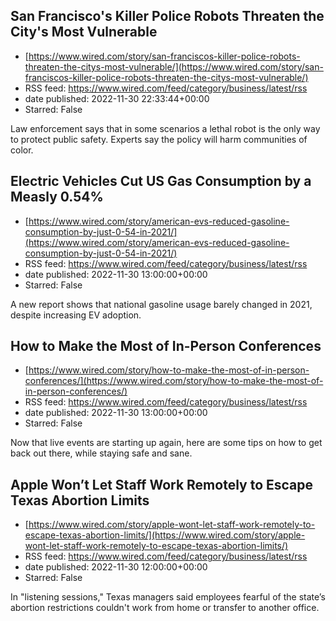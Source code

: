 ## San Francisco's Killer Police Robots Threaten the City's Most Vulnerable
 - [https://www.wired.com/story/san-franciscos-killer-police-robots-threaten-the-citys-most-vulnerable/](https://www.wired.com/story/san-franciscos-killer-police-robots-threaten-the-citys-most-vulnerable/)
 - RSS feed: https://www.wired.com/feed/category/business/latest/rss
 - date published: 2022-11-30 22:33:44+00:00
 - Starred: False

Law enforcement says that in some scenarios a lethal robot is the only way to protect public safety. Experts say the policy will harm communities of color.

## Electric Vehicles Cut US Gas Consumption by a Measly 0.54%
 - [https://www.wired.com/story/american-evs-reduced-gasoline-consumption-by-just-0-54-in-2021/](https://www.wired.com/story/american-evs-reduced-gasoline-consumption-by-just-0-54-in-2021/)
 - RSS feed: https://www.wired.com/feed/category/business/latest/rss
 - date published: 2022-11-30 13:00:00+00:00
 - Starred: False

A new report shows that national gasoline usage barely changed in 2021, despite increasing EV adoption.

## How to Make the Most of In-Person Conferences
 - [https://www.wired.com/story/how-to-make-the-most-of-in-person-conferences/](https://www.wired.com/story/how-to-make-the-most-of-in-person-conferences/)
 - RSS feed: https://www.wired.com/feed/category/business/latest/rss
 - date published: 2022-11-30 13:00:00+00:00
 - Starred: False

Now that live events are starting up again, here are some tips on how to get back out there, while staying safe and sane.

## Apple Won’t Let Staff Work Remotely to Escape Texas Abortion Limits
 - [https://www.wired.com/story/apple-wont-let-staff-work-remotely-to-escape-texas-abortion-limits/](https://www.wired.com/story/apple-wont-let-staff-work-remotely-to-escape-texas-abortion-limits/)
 - RSS feed: https://www.wired.com/feed/category/business/latest/rss
 - date published: 2022-11-30 12:00:00+00:00
 - Starred: False

In "listening sessions," Texas managers said employees fearful of the state’s abortion restrictions couldn't work from home or transfer to another office.
